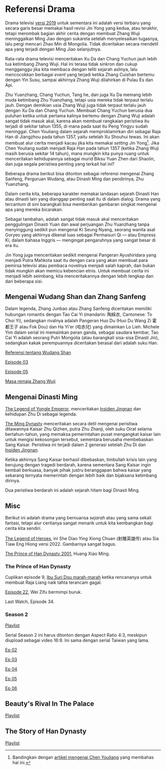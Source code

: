 
# Referensi Drama

Drama televisi [versi 2019](https://en.wikipedia.org/wiki/Heavenly_Sword_and_Dragon_Slaying_Sabre) untuk 
sementara ini adalah versi terbaru yang secara garis besar memakai hasil revisi Jin Yong yang kedua, atau 
terakhir, tetapi merombak bagian akhir cerita dengan membuat Zhang Wuji meninggalkan Ming Jiao dengan sukarela 
setelah menyelesaikan tugasnya, lalu pergi mencari Zhao Min di Mongolia. Tidak diceritakan secara mendetil apa 
yang terjadi dengan Ming Jiao selanjutnya.

Rata-rata drama televisi menceritakan Xu Da dan Chang Yuchun jauh lebih tua ketimbang Zhang Wuji. Hal ini terasa 
tidak sinkron dan cukup mengganggu jika kita membaca dengan teliti sejarah aslinya, lalu mencocokkan berbagai 
_event_ yang terjadi ketika Zhang Cuishan bertemu dengan Yin Susu, sampai akhirnya Zhang Wuji dilahirkan di Pulau Es dan Api.

Zhu Yuanzhang, Chang Yuchun, Tang he, dan juga Xu Da memang lebih muda ketimbang Zhu Yuanzhang, tetapi usia mereka 
tidak terpaut terlalu jauh. Dengan demikian usia Zhang Wuji juga tidak terpaut terlalu jauh dengan Xu Da dan Chang Yuchun.
Membuat Chang Yuchun berusia dua puluhan ketika untuk pertama kalinya bertemu dengan Zhang Wuji adalah sangat tidak 
masuk akal, karena akan membuat rangkaian peristiwa itu terjadi di sekitar tahun 1355, di mana pada saat itu 
Peng Yingyu sudah meninggal. Chen Youliang dalam sejarah memproklamirkan diri sebagai Raja Han di Jiangzhou pada 
tahun 1357, yaitu setelah Xu Shouhui tewas. Ini akan membuat alur cerita menjadi kacau jika kita memakai _setting_ 
Jin Yong[^chen-youliang]. Jika Chen Youliang sudah menjadi Raja Han pada tahun 1357 (ketika Zhang Wuji masih berusia 
sekitar 14 tahun), mana mungkin kita punya ruang untuk menceritakan kehidupannya sebagai murid Biksu Yuan Zhen dari 
Shaolin, dan juga segala peristiwa penting yang terkait hal ini?

[^chen-youliang]: Bandingkan dengan [artikel mengenai Chen Youliang](https://en.wikipedia.org/wiki/Chen_Youliang#Biography) yang membahas hal ini.

Beberapa drama berikut bisa ditonton sebagai referensi mengenai Zhang Sanfeng, Perguruan Wudang, atau 
Dinasti Ming dan pendirinya, Zhu Yuanzhang.

Dalam cerita kita, beberapa karakter memakai landasan sejarah Dinasti Han atau dinasti lain yang dianggap 
penting saat itu di dalam dialog. Drama yang tercantum di sini barangkali bisa memberikan gambaran singkat 
mengenai apa yang mereka bicarakan.

Sebagai tambahan, adalah sangat tidak masuk akal menceritakan penggulingan Dinasti Yuan dan awal perjuangan Zhu Yuanzhang 
tanpa menyinggung sedikit pun mengenai Ki Seung Nyang, seorang wanita asal Goryeo yang akhirnya dikenal luas sebagai 
Permaisuri Qi — atau Empress Ki, dalam bahasa Inggris — mengingat pengaruhnya yang sangat besar di era itu.

Jin Yong juga menceritakan sedikit mengenai Pangeran Ayushiridara yang menjadi Putra Mahkota saat itu dengan cara 
yang akan membuat para pemirsa televisi atau pembaca novelnya menjadi salah kaprah, dan bukan tidak mungkin akan memicu 
kebencian etnis. Untuk membuat cerita ini menjadi lebih seimbang, kita menceritakannya dengan lebih lengkap dan dari beberapa sisi.

## Mengenai Wudang Shan dan Zhang Sanfeng

Dalam legenda, Zhang Junbao atau Zhang Sanfeng diceritakan memiliki hubungan romantis dengan Tao Cai Yi 
(mandarin: 陶綵衣, Cantonese: To Choi Yi), sedangkan rivalnya adalah Pangeran Huo Du (Huo Du Wang Zi 霍都王子 atau Fok Dou) 
dan Ha Yi'er (哈赤兒) yang dimainkan Lo Lieh. Michele Yim dalam serial ini memainkan peran ganda, sebagai saudara
kembar, Tao Cai Yi adalah seorang Putri Mongolia (atau barangkali sisa-sisa Dinasti Jin), sedangkan kakak 
perempuannya diceritakan berasal dari adalah suku Han.

[Referensi tentang Wudang Shan](https://www.youtube.com/playlist?list=PLRBClVey5BqzoRGByTdPyduiI7PpDzJVz)

[Episode 03](https://www.youtube.com/watch?v=Q5WsMxWHprA&list=PLRBClVey5BqzoRGByTdPyduiI7PpDzJVz&index=3&pp=iAQB)

[Episode 05](https://www.youtube.com/watch?v=AeJther7W7A&list=PLy8WDOJkSFFyiMSj6F1OnuANJbh5RzxBq&index=5)

[Masa remaja Zhang Wuji](https://www.youtube.com/watch?v=Pcmju7FiqCU)


## Mengenai Dinasti Ming

[The Legend of Yongle Emperor](https://www.youtube.com/playlist?list=PLKfjTWVlrjuZQeQZflaf-3-82s-wJkF2w), menceritakan
[Insiden Jingnan](../insiden-jingnan/bab1) dan kehidupan Zhu Di sebagai legenda.

[The Ming Dynasty](https://www.youtube.com/playlist?list=PLAY0EoF0TnKijDVjG1Z4-6uepgTPrSCfo) menceritakan secara detil
mengenai peristiwa ditawannya Kaisar Zhu Qizhen, putra Zhu Zhanji, oleh suku Oirat selama bertahun-tahun, yang memaksa 
pemerintahan pusat mengangkat kaisar lain untuk mengisi kekosongan tersebut, sementara berusaha membebaskan Sang Kaisar.
Peristiwa ini terjadi dalam 2 generasi setelah Zhu Di dan [Insiden Jingnan](../insiden-jingnan/README).

Ketika akhirnya Sang Kaisar berhasil dibebaskan, timbullah krisis lain yang berujung dengan tragedi berdarah, karena
sementara Sang Kaisar ingin kembali berkuasa, banyak pihak justru beranggapan bahwa kaisar yang sekarang ternyata
memerintah dengan lebih baik dan bijaksana ketimbang dirinya.

Dua peristiwa berdarah ini adalah sejarah hitam bagi Dinasti Ming.


## Misc

Berikut ini adalah drama yang bernuansa _sejarah_ atau yang sama sekali fantasi, tetapi alur ceritanya sangat menarik 
untuk kita kembangkan bagi cerita kita sendiri.

[The Legend of Heroes](https://www.youtube.com/playlist?list=PLDuzvnRIfxZpRbS4kjLZ413HRXouqsBL_), 
ini She Diao Ying Xiong Chuan (射雕英雄传) atau Sia Tiaw Eng Hiong versi 2022. Gambarnya sangat bagus.

[The Prince of Han Dynasty 2001](https://www.youtube.com/playlist?list=PLvpAVnYN4lb0njUylfPEqXeEsy6cGyN_u), 
Huang Xiao Ming.


### The Prince of Han Dynasty

Cuplikan episode 9, [Ibu Suri Dou marah-marah](https://youtube.com/clip/UgkxAo8FCljTMq9xuD_QaUdXvxcubp3XUEnn?si=PWTxZAXaApeQCbge) 
ketika rencananya untuk membuat Raja Liang naik tahta terancam gagal.

[Episode 22](https://youtube.com/clip/Ugkxtg4ha_QCkvFeVca-XtTeL2pr4su02S1A?si=XgO045Zsp0OTR1pK), 
Wei Zifu bermimpi buruk.

Last Watch, Episode 34.


### Season 2

[Playlist](https://www.youtube.com/playlist?list=PLvpAVnYN4lb3MdHVUBxKIkbM1Ej9f2l5y)

Serial Season 2 ini harus ditonton dengan Aspect Ratio 4:3, meskipun diupload 
sebagai video 16:9. Ini sama dengan serial Taiwan yang lama.

[Ep 02](https://www.youtube.com/watch?v=GJKN9VfXW0o&list=PLvpAVnYN4lb3MdHVUBxKIkbM1Ej9f2l5y&index=2&pp=iAQB)

[Ep 03](https://www.youtube.com/watch?v=pLjpSm1N8tU&list=PLvpAVnYN4lb3MdHVUBxKIkbM1Ej9f2l5y&index=3&pp=iAQB)

[Ep 04](https://www.youtube.com/watch?v=XnH_GKgGffA&list=PLvpAVnYN4lb3MdHVUBxKIkbM1Ej9f2l5y&index=4&pp=iAQB)

[Ep 05](https://www.youtube.com/watch?v=uPcRtwBdzYE&list=PLvpAVnYN4lb3MdHVUBxKIkbM1Ej9f2l5y&index=5&pp=iAQB)

[Ep 06](https://www.youtube.com/watch?v=Vyv8Yzj772U&list=PLvpAVnYN4lb3MdHVUBxKIkbM1Ej9f2l5y&index=6&pp=iAQB)


## Beauty's Rival In The Palace

[Playlist](https://www.youtube.com/playlist?list=PLHal25i7_w9mbBD7yGjohLL8wYU26CPUL)


## The Story of Han Dynasty

[Playlist](https://www.youtube.com/playlist?list=PLddR2HNpN9bHcqDRCSDO3jBHNXeL0XxFO)




